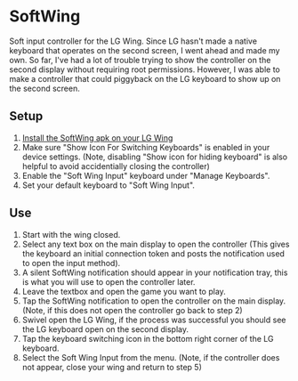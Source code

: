 # SoftWing
Soft input controller for the LG Wing. 
Since LG hasn't made a native keyboard that operates on the second screen, I went ahead and made my own.
So far, I've had a lot of trouble trying to show the controller on the second display without requiring root permissions.
However, I was able to make a controller that could piggyback on the LG keyboard to show up on the second screen.

## Setup
1. [Install the SoftWing apk on your LG Wing](https://www.javatpoint.com/how-to-install-apk-on-android)
2. Make sure "Show Icon For Switching Keyboards" is enabled in your device settings. (Note, disabling "Show icon for hiding keyboard" is also helpful to avoid accidentially closing the controller)
3. Enable the "Soft Wing Input" keyboard under "Manage Keyboards".
4. Set your default keyboard to "Soft Wing Input".

## Use
1. Start with the wing closed.
2. Select any text box on the main display to open the controller (This gives the keyboard an initial connection token and posts the notification used to open the input method).
3. A silent SoftWing notification should appear in your notification tray, this is what you will use to open the controller later.
4. Leave the textbox and open the game you want to play.
5. Tap the SoftWing notification to open the controller on the main display. (Note, if this does not open the controller go back to step 2)
6. Swivel open the LG Wing, if the process was successful you should see the LG keyboard open on the second display.
7. Tap the keyboard switching icon in the bottom right corner of the LG keyboard.
8. Select the Soft Wing Input from the menu. (Note, if the controller does not appear, close your wing and return to step 5)

